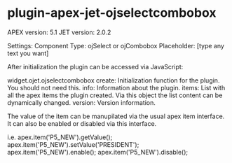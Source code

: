 # plugin-apex-jet-ojselectcombobox

APEX version: 5.1
JET version: 2.0.2

Settings:
  Component Type: ojSelect or ojCombobox
  Placeholder: [type any text you want]

After initialization the plugin can be accessed via JavaScript:

widget.ojet.ojselectcombobox
  create: Initialization function for the plugin. You should not need this.
  info: Information about the plugin.
  items: List with all the apex items the plugin created. Via this object the list content can be dynamically changed.
  version: Version information.
  
The value of the item can be manupilated via the usual apex item interface. It can also be enabled or disabled via this interface.

i.e.
  apex.item('P5_NEW').getValue();
  apex.item('P5_NEW').setValue('PRESIDENT');
  apex.item('P5_NEW').enable();
  apex.item('P5_NEW').disable();
  
